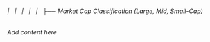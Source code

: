 ###### |   |   |   |   |   ├── Market Cap Classification (Large, Mid, Small-Cap)

*Add content here*